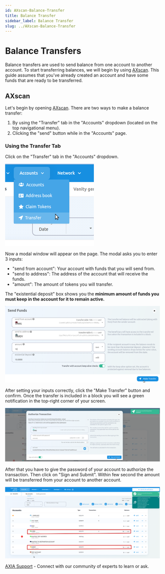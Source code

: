 ```yaml
---
id: AXscan-Balance-Transfer
title: Balance Transfer
sidebar_label: Balance Transfer
slug: ../AXscan-Balance-Transfer
---
```


# **Balance Transfers**
Balance transfers are used to send balance from one account to another account. To start transferring balances, we will begin by using [AXscan](https://axscan.test.axiacoin.network/?rpc=wss%3A%2F%2Fwss.test.axiacoin.network#/explorer). This guide assumes that you've already created an account and have some funds that are ready to be transferred.
## AXscan

Let's begin by opening [AXscan](https://axscan.test.axiacoin.network/?rpc=wss%3A%2F%2Fwss.test.axiacoin.network#/explorer). There are two ways to make a balance transfer:

1. By using the "Transfer" tab in the "Accounts" dropdown (located on the top navigational menu).
2. Clicking the "send" button while in the "Accounts" page.

### Using the Transfer Tab

Click on the "Transfer" tab in the "Accounts" dropdown.

![transfer](../assets/explorer/transfer/transfer.png)

Now a modal window will appear on the page. The modal asks you to enter 3 inputs:

- "send from account": Your account with funds that you will send from.
- "send to address": The address of the account that will receive the funds.
- "amount": The amount of tokens you will transfer.

The "existential deposit" box shows you the **minimum amount of funds you must keep in the account
for it to remain active.**

![bal_transfer](../assets/explorer/transfer/transfer_bal.png)

After setting your inputs correctly, click the "Make Transfer" button and confirm. Once the transfer
is included in a block you will see a green notification in the top-right corner of your screen.

![qued](../assets/explorer/transfer/authorize_trans.png)

After that you have to give the password of your account to authorize the transaction. Then click on "Sign and Submit". Within few second the amount will be transferred from your account to another account.

![final](../assets/explorer/transfer/transfer4.png)

[AXIA Support](https://discord.gg/axianetwork) - Connect with our community of experts to learn or ask.

